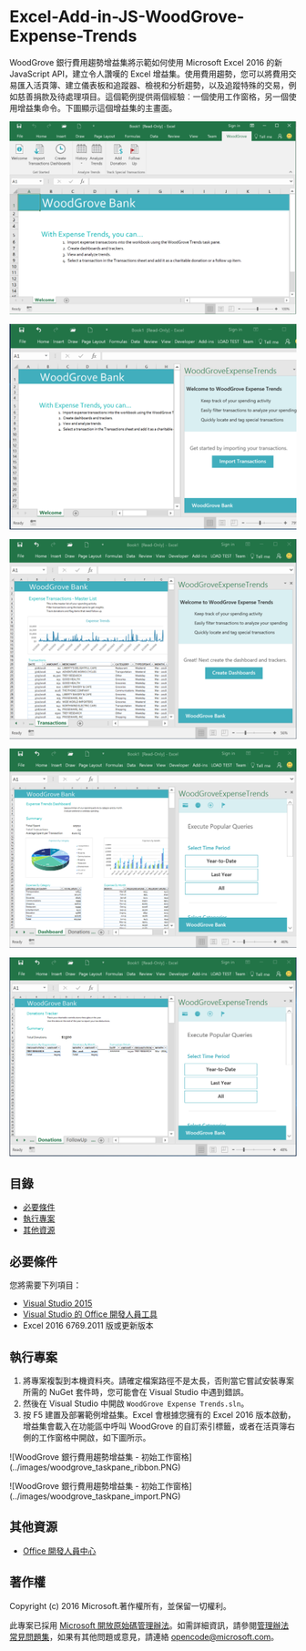 ﻿# <a name="excel-add-in-js-woodgrove-expense-trends"></a>Excel-Add-in-JS-WoodGrove-Expense-Trends

WoodGrove 銀行費用趨勢增益集將示範如何使用 Microsoft Excel 2016 的新 JavaScript API，建立令人讚嘆的 Excel 增益集。使用費用趨勢，您可以將費用交易匯入活頁簿、建立儀表板和追蹤器、檢視和分析趨勢，以及追蹤特殊的交易，例如慈善捐款及待處理項目。這個範例提供兩個經驗︰一個使用工作窗格，另一個使用增益集命令。下圖顯示這個增益集的主畫面。

![WoodGrove Bank Expense Trends 增益集 - 功能區](../images/woodgrove_taskpane_ribbon.PNG)

![WoodGrove Bank Expense Trends 增益集 - 初始工作窗格](../images/woodgrove_taskpane_import.PNG)

![WoodGrove Bank Expense Trends 增益集 - 交易工作表](../images/woodgrove_taskpane_data.PNG)

![WoodGrove Bank Expense Trends 增益集 - 儀表板](../images/woodgrove_taskpane_dashboard.PNG)

![WoodGrove Bank Expense Trends 增益集 - 捐贈追蹤器](../images/woodgrove_taskpane_donations.PNG)

## <a name="table-of-contents"></a>目錄

* [必要條件](#prerequisites)
* [執行專案](#run-the-project)
* [其他資源](#additional-resources)

## <a name="prerequisites"></a>必要條件

您將需要下列項目：

* [Visual Studio 2015](https://www.visualstudio.com/downloads/download-visual-studio-vs.aspx)
* [Visual Studio 的 Office 開發人員工具](https://www.visualstudio.com/en-us/features/office-tools-vs.aspx)
* Excel 2016 6769.2011 版或更新版本

## <a name="run-the-project"></a>執行專案

1. 將專案複製到本機資料夾。請確定檔案路徑不是太長，否則當它嘗試安裝專案所需的 NuGet 套件時，您可能會在 Visual Studio 中遇到錯誤。 
2. 然後在 Visual Studio 中開啟 `WoodGrove Expense Trends.sln`。 
3. 按 F5 建置及部署範例增益集。Excel 會根據您擁有的 Excel 2016 版本啟動，增益集會載入在功能區中呼叫 WoodGrove 的自訂索引標籤，或者在活頁簿右側的工作窗格中開啟，如下圖所示。

![WoodGrove 銀行費用趨勢增益集 - 初始工作窗格] (../images/woodgrove_taskpane_ribbon.PNG)

![WoodGrove 銀行費用趨勢增益集 - 初始工作窗格] (../images/woodgrove_taskpane_import.PNG)

## <a name="additional-resources"></a>其他資源

* [Office 開發人員中心](http://dev.office.com/)

## <a name="copyright"></a>著作權
Copyright (c) 2016 Microsoft.著作權所有，並保留一切權利。



此專案已採用 [Microsoft 開放原始碼管理辦法](https://opensource.microsoft.com/codeofconduct/)。如需詳細資訊，請參閱[管理辦法常見問題集](https://opensource.microsoft.com/codeofconduct/faq/)，如果有其他問題或意見，請連絡 [opencode@microsoft.com](mailto:opencode@microsoft.com)。
